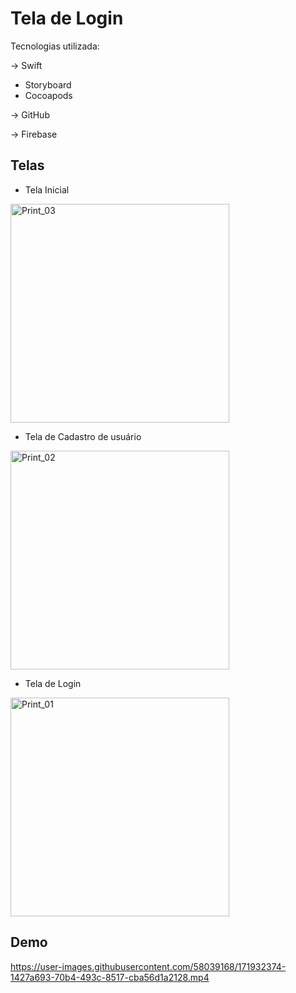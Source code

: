# Tela de Login

Tecnologias utilizada:

-> Swift
   - Storyboard
   - Cocoapods
   
-> GitHub

-> Firebase

## Telas
- Tela Inicial
<img width="350" alt="Print_03" src="https://user-images.githubusercontent.com/58039168/171932316-b1fea0e0-f125-4619-bfe7-a29fe17159ae.png">

- Tela de Cadastro de usuário
<img width="350" alt="Print_02" src="https://user-images.githubusercontent.com/58039168/171932309-ed9169b7-cb76-462b-996f-65c82a13bee0.png">

- Tela de Login
<img width="350" alt="Print_01" src="https://user-images.githubusercontent.com/58039168/171932303-151634fb-01c6-48f7-bbf3-1c7d9cbdfb67.png">


## Demo
https://user-images.githubusercontent.com/58039168/171932374-1427a693-70b4-493c-8517-cba56d1a2128.mp4


